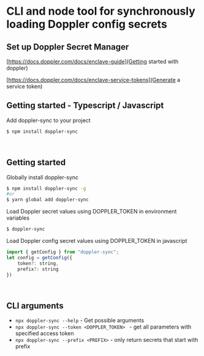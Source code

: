# CLI and node tool for synchronously loading Doppler config secrets

## Set up Doppler Secret Manager

[https://docs.doppler.com/docs/enclave-guide](Getting started with doppler)

[https://docs.doppler.com/docs/enclave-service-tokens](Generate a service token)

## Getting started - Typescript / Javascript

Add doppler-sync to your project

```sh
$ npm install doppler-sync
```

<br/>

## Getting started

Globally install doppler-sync

```sh
$ npm install doppler-sync -g
#or
$ yarn global add doppler-sync
```

Load Doppler secret values using DOPPLER_TOKEN in environment variables

```sh
$ doppler-sync
```

Load Doppler config secret values using DOPPLER_TOKEN in javascript

```node.js
import { getConfig } from "doppler-sync";
let config = getConfig({
    token?: string,
    prefix?: string
})
```

<br/>

## CLI arguments

-   `npx doppler-sync --help` - Get possible arguments
-   `npx doppler-sync --token <DOPPLER_TOKEN> ` - get all parameters with specified access token
-   `npx doppler-sync --prefix <PREFIX>` - only return secrets that start with prefix
